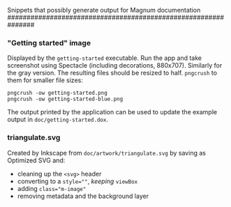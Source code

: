 Snippets that possibly generate output for Magnum documentation
###############################################################

### "Getting started" image

Displayed by the `getting-started` executable. Run the app and take screenshot
using Spectacle (including decorations, 880x707). Similarly for the gray
version. The resulting files should be resized to half. `pngcrush` to them for
smaller file sizes:

    pngcrush -ow getting-started.png
    pngcrush -ow getting-started-blue.png

The output printed by the application can be used to update the example output
in `doc/getting-started.dox`.

### triangulate.svg

Created by Inkscape from `doc/artwork/triangulate.svg` by saving as Optimized
SVG and:

-   cleaning up the `<svg>` header
-   converting to a `style=""`, *keeping* `viewBox`
-   adding `class="m-image"`
-   removing metadata and the background layer
